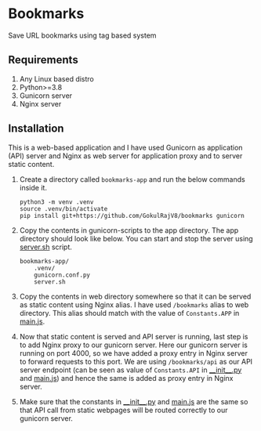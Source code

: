 # Bookmarks

Save URL bookmarks using tag based system

## Requirements

1. Any Linux based distro
2. Python>=3.8
3. Gunicorn server
4. Nginx server

## Installation

This is a web-based application and I have used Gunicorn as application (API) server and Nginx as web server for application proxy and to server static content.

1. Create a directory called `bookmarks-app` and run the below commands inside it.

    ```
    python3 -m venv .venv
    source .venv/bin/activate
    pip install git+https://github.com/GokulRajV8/bookmarks gunicorn
    ```

2. Copy the contents in gunicorn-scripts to the app directory. The app directory should look like below. You can start and stop the server using [server.sh](gunicorn-scripts/server.sh) script.

    ```
    bookmarks-app/
        .venv/
        gunicorn.conf.py
        server.sh
    ```

3. Copy the contents in web directory somewhere so that it can be served as static content using Nginx alias. I have used `/bookmarks` alias to web directory. This alias should match with the value of `Constants.APP` in [main.js](web/static/js/main.js).

4. Now that static content is served and API server is running, last step is to add Nginx proxy to our gunicorn server. Here our gunicorn server is running on port 4000, so we have added a proxy entry in Nginx server to forward requests to this port. We are using `/bookmarks/api` as our API server endpoint (can be seen as value of `Constants.API` in [\_\_init\_\_.py](server/__init__.py) and [main.js](web/static/js/main.js)) and hence the same is added as proxy entry in Nginx server.

5. Make sure that the constants in [\_\_init\_\_.py](server/__init__.py) and [main.js](web/static/js/main.js) are the same so that API call from static webpages will be routed correctly to our gunicorn server.